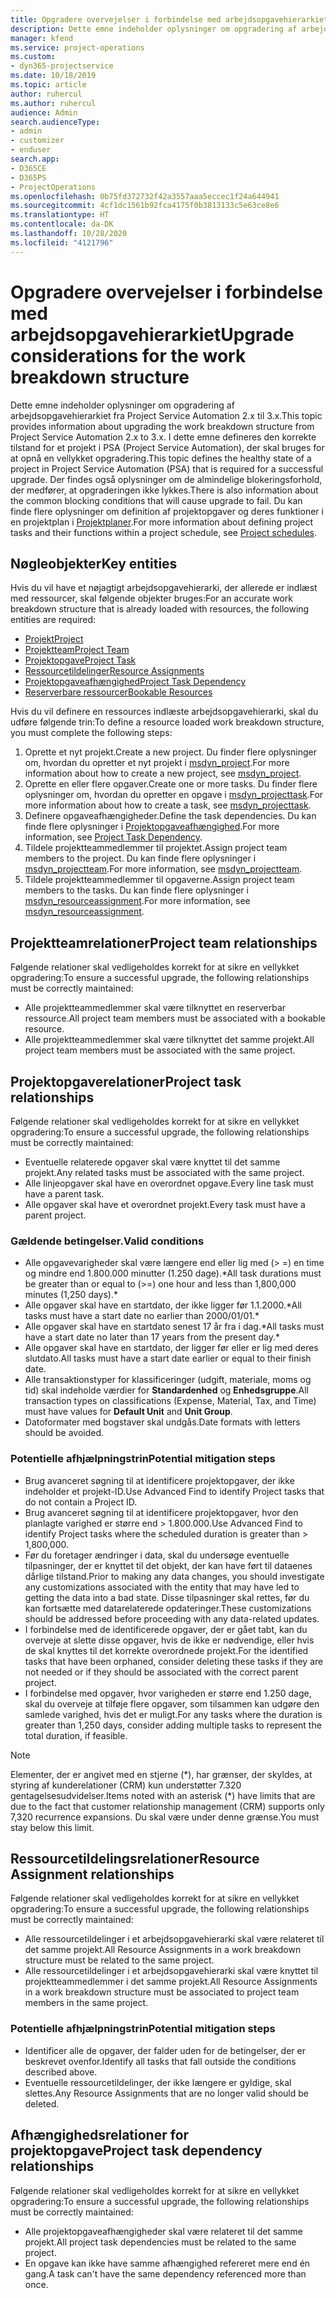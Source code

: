 ```yaml
---
title: Opgradere overvejelser i forbindelse med arbejdsopgavehierarkiet
description: Dette emne indeholder oplysninger om opgradering af arbejdsopgavehierarkiet fra Project Service Automation 2.x til 3.x.
manager: kfend
ms.service: project-operations
ms.custom:
- dyn365-projectservice
ms.date: 10/18/2019
ms.topic: article
author: ruhercul
ms.author: ruhercul
audience: Admin
search.audienceType:
- admin
- customizer
- enduser
search.app:
- D365CE
- D365PS
- ProjectOperations
ms.openlocfilehash: 0b75fd372732f42a3557aaa5eccec1f24a644941
ms.sourcegitcommit: 4cf1dc1561b92fca4175f0b3813133c5e63ce8e6
ms.translationtype: HT
ms.contentlocale: da-DK
ms.lasthandoff: 10/28/2020
ms.locfileid: "4121796"
---
```

# <a name="upgrade-considerations-for-the-work-breakdown-structure"></a><span data-ttu-id="c8ed1-103">Opgradere overvejelser i forbindelse med arbejdsopgavehierarkiet</span><span class="sxs-lookup"><span data-stu-id="c8ed1-103">Upgrade considerations for the work breakdown structure</span></span>
<span data-ttu-id="c8ed1-104">Dette emne indeholder oplysninger om opgradering af arbejdsopgavehierarkiet fra Project Service Automation 2.x til 3.x.</span><span class="sxs-lookup"><span data-stu-id="c8ed1-104">This topic provides information about upgrading the work breakdown structure from Project Service Automation 2.x to 3.x.</span></span> <span data-ttu-id="c8ed1-105">I dette emne defineres den korrekte tilstand for et projekt i PSA (Project Service Automation), der skal bruges for at opnå en vellykket opgradering.</span><span class="sxs-lookup"><span data-stu-id="c8ed1-105">This topic defines the healthy state of a project in Project Service Automation (PSA) that is required for a successful upgrade.</span></span> <span data-ttu-id="c8ed1-106">Der findes også oplysninger om de almindelige blokeringsforhold, der medfører, at opgraderingen ikke lykkes.</span><span class="sxs-lookup"><span data-stu-id="c8ed1-106">There is also information about the common blocking conditions that will cause upgrade to fail.</span></span> <span data-ttu-id="c8ed1-107">Du kan finde flere oplysninger om definition af projektopgaver og deres funktioner i en projektplan i [Projektplaner](project-creating.md).</span><span class="sxs-lookup"><span data-stu-id="c8ed1-107">For more information about defining project tasks and their functions within a project schedule, see [Project schedules](project-creating.md).</span></span>

## <a name="key-entities"></a><span data-ttu-id="c8ed1-108">Nøgleobjekter</span><span class="sxs-lookup"><span data-stu-id="c8ed1-108">Key entities</span></span>
<span data-ttu-id="c8ed1-109">Hvis du vil have et nøjagtigt arbejdsopgavehierarki, der allerede er indlæst med ressourcer, skal følgende objekter bruges:</span><span class="sxs-lookup"><span data-stu-id="c8ed1-109">For an accurate work breakdown structure that is already loaded with resources, the following entities are required:</span></span>

- [<span data-ttu-id="c8ed1-110">Projekt</span><span class="sxs-lookup"><span data-stu-id="c8ed1-110">Project</span></span>](https://docs.microsoft.com/dynamics365/customerengagement/on-premises/developer/entities/msdyn_project)
- [<span data-ttu-id="c8ed1-111">Projektteam</span><span class="sxs-lookup"><span data-stu-id="c8ed1-111">Project Team</span></span>](https://docs.microsoft.com/dynamics365/customerengagement/on-premises/developer/entities/msdyn_projectteam)
- [<span data-ttu-id="c8ed1-112">Projektopgave</span><span class="sxs-lookup"><span data-stu-id="c8ed1-112">Project Task</span></span>](https://docs.microsoft.com/dynamics365/customerengagement/on-premises/developer/entities/msdyn_projecttask)
- [<span data-ttu-id="c8ed1-113">Ressourcetildelinger</span><span class="sxs-lookup"><span data-stu-id="c8ed1-113">Resource Assignments</span></span>](https://docs.microsoft.com/dynamics365/customerengagement/on-premises/developer/entities/msdyn_resourceassignment)
- [<span data-ttu-id="c8ed1-114">Projektopgaveafhængighed</span><span class="sxs-lookup"><span data-stu-id="c8ed1-114">Project Task Dependency</span></span>](https://docs.microsoft.com/dynamics365/customerengagement/on-premises/developer/entities/msdyn_projecttaskdependency)
- [<span data-ttu-id="c8ed1-115">Reserverbare ressourcer</span><span class="sxs-lookup"><span data-stu-id="c8ed1-115">Bookable Resources</span></span>](https://docs.microsoft.com/dynamics365/customerengagement/on-premises/developer/entities/bookableresource)

<span data-ttu-id="c8ed1-116">Hvis du vil definere en ressources indlæste arbejdsopgavehierarki, skal du udføre følgende trin:</span><span class="sxs-lookup"><span data-stu-id="c8ed1-116">To define a resource loaded work breakdown structure, you must complete the following steps:</span></span>

1. <span data-ttu-id="c8ed1-117">Oprette et nyt projekt.</span><span class="sxs-lookup"><span data-stu-id="c8ed1-117">Create a new project.</span></span> <span data-ttu-id="c8ed1-118">Du finder flere oplysninger om, hvordan du opretter et nyt projekt i [msdyn_project](https://docs.microsoft.com/dynamics365/customerengagement/on-premises/developer/entities/msdyn_project).</span><span class="sxs-lookup"><span data-stu-id="c8ed1-118">For more information about how to create a new project, see [msdyn_project](https://docs.microsoft.com/dynamics365/customerengagement/on-premises/developer/entities/msdyn_project).</span></span>
2. <span data-ttu-id="c8ed1-119">Oprette en eller flere opgaver.</span><span class="sxs-lookup"><span data-stu-id="c8ed1-119">Create one or more tasks.</span></span> <span data-ttu-id="c8ed1-120">Du finder flere oplysninger om, hvordan du opretter en opgave i [msdyn_projecttask](https://docs.microsoft.com/dynamics365/customerengagement/on-premises/developer/entities/msdyn_projecttask).</span><span class="sxs-lookup"><span data-stu-id="c8ed1-120">For more information about how to create a task, see [msdyn_projecttask](https://docs.microsoft.com/dynamics365/customerengagement/on-premises/developer/entities/msdyn_projecttask).</span></span>
3. <span data-ttu-id="c8ed1-121">Definere opgaveafhængigheder.</span><span class="sxs-lookup"><span data-stu-id="c8ed1-121">Define the task dependencies.</span></span> <span data-ttu-id="c8ed1-122">Du kan finde flere oplysninger i [Projektopgaveafhængighed](https://docs.microsoft.com/dynamics365/customerengagement/on-premises/developer/entities/msdyn_projecttaskdependency).</span><span class="sxs-lookup"><span data-stu-id="c8ed1-122">For more information, see [Project Task Dependency](https://docs.microsoft.com/dynamics365/customerengagement/on-premises/developer/entities/msdyn_projecttaskdependency).</span></span>
4. <span data-ttu-id="c8ed1-123">Tildele projektteammedlemmer til projektet.</span><span class="sxs-lookup"><span data-stu-id="c8ed1-123">Assign project team members to the project.</span></span> <span data-ttu-id="c8ed1-124">Du kan finde flere oplysninger i [msdyn_projectteam](https://docs.microsoft.com/dynamics365/customerengagement/on-premises/developer/entities/msdyn_projectteam).</span><span class="sxs-lookup"><span data-stu-id="c8ed1-124">For more information, see [msdyn_projectteam](https://docs.microsoft.com/dynamics365/customerengagement/on-premises/developer/entities/msdyn_projectteam).</span></span>
5. <span data-ttu-id="c8ed1-125">Tildele projektteammedlemmer til opgaverne.</span><span class="sxs-lookup"><span data-stu-id="c8ed1-125">Assign project team members to the tasks.</span></span> <span data-ttu-id="c8ed1-126">Du kan finde flere oplysninger i [msdyn_resourceassignment](https://docs.microsoft.com/dynamics365/customerengagement/on-premises/developer/entities/msdyn_resourceassignment).</span><span class="sxs-lookup"><span data-stu-id="c8ed1-126">For more information, see [msdyn_resourceassignment](https://docs.microsoft.com/dynamics365/customerengagement/on-premises/developer/entities/msdyn_resourceassignment).</span></span>

## <a name="project-team-relationships"></a><span data-ttu-id="c8ed1-127">Projektteamrelationer</span><span class="sxs-lookup"><span data-stu-id="c8ed1-127">Project team relationships</span></span>

<span data-ttu-id="c8ed1-128">Følgende relationer skal vedligeholdes korrekt for at sikre en vellykket opgradering:</span><span class="sxs-lookup"><span data-stu-id="c8ed1-128">To ensure a successful upgrade, the following relationships must be correctly maintained:</span></span>
- <span data-ttu-id="c8ed1-129">Alle projektteammedlemmer skal være tilknyttet en reserverbar ressource.</span><span class="sxs-lookup"><span data-stu-id="c8ed1-129">All project team members must be associated with a bookable resource.</span></span>
- <span data-ttu-id="c8ed1-130">Alle projektteammedlemmer skal være tilknyttet det samme projekt.</span><span class="sxs-lookup"><span data-stu-id="c8ed1-130">All project team members must be associated with the same project.</span></span> 

## <a name="project-task-relationships"></a><span data-ttu-id="c8ed1-131">Projektopgaverelationer</span><span class="sxs-lookup"><span data-stu-id="c8ed1-131">Project task relationships</span></span>
<span data-ttu-id="c8ed1-132">Følgende relationer skal vedligeholdes korrekt for at sikre en vellykket opgradering:</span><span class="sxs-lookup"><span data-stu-id="c8ed1-132">To ensure a successful upgrade, the following relationships must be correctly maintained:</span></span>

- <span data-ttu-id="c8ed1-133">Eventuelle relaterede opgaver skal være knyttet til det samme projekt.</span><span class="sxs-lookup"><span data-stu-id="c8ed1-133">Any related tasks must be associated with the same project.</span></span>
- <span data-ttu-id="c8ed1-134">Alle linjeopgaver skal have en overordnet opgave.</span><span class="sxs-lookup"><span data-stu-id="c8ed1-134">Every line task must have a parent task.</span></span>
- <span data-ttu-id="c8ed1-135">Alle opgaver skal have et overordnet projekt.</span><span class="sxs-lookup"><span data-stu-id="c8ed1-135">Every task must have a parent project.</span></span>

### <a name="valid-conditions"></a><span data-ttu-id="c8ed1-136">Gældende betingelser.</span><span class="sxs-lookup"><span data-stu-id="c8ed1-136">Valid conditions</span></span>

- <span data-ttu-id="c8ed1-137">Alle opgavevarigheder skal være længere end eller lig med (> =) en time og mindre end 1.800.000 minutter (1.250 dage).\*</span><span class="sxs-lookup"><span data-stu-id="c8ed1-137">All task durations must be greater than or equal to (>=) one hour and less than 1,800,000 minutes (1,250 days).\*</span></span>
- <span data-ttu-id="c8ed1-138">Alle opgaver skal have en startdato, der ikke ligger før 1.1.2000.\*</span><span class="sxs-lookup"><span data-stu-id="c8ed1-138">All tasks must have a start date no earlier than 2000/01/01.\*</span></span>
- <span data-ttu-id="c8ed1-139">Alle opgaver skal have en startdato senest 17 år fra i dag.\*</span><span class="sxs-lookup"><span data-stu-id="c8ed1-139">All tasks must have a start date no later than 17 years from the present day.\*</span></span>
- <span data-ttu-id="c8ed1-140">Alle opgaver skal have en startdato, der ligger før eller er lig med deres slutdato.</span><span class="sxs-lookup"><span data-stu-id="c8ed1-140">All tasks must have a start date earlier or equal to their finish date.</span></span>
- <span data-ttu-id="c8ed1-141">Alle transaktionstyper for klassificeringer (udgift, materiale, moms og tid) skal indeholde værdier for **Standardenhed** og **Enhedsgruppe**.</span><span class="sxs-lookup"><span data-stu-id="c8ed1-141">All transaction types on classifications (Expense, Material, Tax, and Time) must have values for **Default Unit** and **Unit Group**.</span></span>
- <span data-ttu-id="c8ed1-142">Datoformater med bogstaver skal undgås.</span><span class="sxs-lookup"><span data-stu-id="c8ed1-142">Date formats with letters should be avoided.</span></span>

### <a name="potential-mitigation-steps"></a><span data-ttu-id="c8ed1-143">Potentielle afhjælpningstrin</span><span class="sxs-lookup"><span data-stu-id="c8ed1-143">Potential mitigation steps</span></span>
- <span data-ttu-id="c8ed1-144">Brug avanceret søgning til at identificere projektopgaver, der ikke indeholder et projekt-ID.</span><span class="sxs-lookup"><span data-stu-id="c8ed1-144">Use Advanced Find to identify Project tasks that do not contain a Project ID.</span></span>
- <span data-ttu-id="c8ed1-145">Brug avanceret søgning til at identificere projektopgaver, hvor den planlagte varighed er større end > 1.800.000.</span><span class="sxs-lookup"><span data-stu-id="c8ed1-145">Use Advanced Find to identify Project tasks where the scheduled duration is greater than > 1,800,000.</span></span>
- <span data-ttu-id="c8ed1-146">Før du foretager ændringer i data, skal du undersøge eventuelle tilpasninger, der er knyttet til det objekt, der kan have ført til dataenes dårlige tilstand.</span><span class="sxs-lookup"><span data-stu-id="c8ed1-146">Prior to making any data changes, you should investigate any customizations associated with the entity that may have led to getting the data into a bad state.</span></span> <span data-ttu-id="c8ed1-147">Disse tilpasninger skal rettes, før du kan fortsætte med datarelaterede opdateringer.</span><span class="sxs-lookup"><span data-stu-id="c8ed1-147">These customizations should be addressed before proceeding with any data-related updates.</span></span>
- <span data-ttu-id="c8ed1-148">I forbindelse med de identificerede opgaver, der er gået tabt, kan du overveje at slette disse opgaver, hvis de ikke er nødvendige, eller hvis de skal knyttes til det korrekte overordnede projekt.</span><span class="sxs-lookup"><span data-stu-id="c8ed1-148">For the identified tasks that have been orphaned, consider deleting these tasks if they are not needed or if they should be associated with the correct parent project.</span></span>
- <span data-ttu-id="c8ed1-149">I forbindelse med opgaver, hvor varigheden er større end 1.250 dage, skal du overveje at tilføje flere opgaver, som tilsammen kan udgøre den samlede varighed, hvis det er muligt.</span><span class="sxs-lookup"><span data-stu-id="c8ed1-149">For any tasks where the duration is greater than 1,250 days, consider adding multiple tasks to represent the total duration, if feasible.</span></span>

> [!NOTE]
> <span data-ttu-id="c8ed1-150">Elementer, der er angivet med en stjerne (\*), har grænser, der skyldes, at styring af kunderelationer (CRM) kun understøtter 7.320 gentagelsesudvidelser.</span><span class="sxs-lookup"><span data-stu-id="c8ed1-150">Items noted with an asterisk (\*) have limits that are due to the fact that customer relationship management (CRM) supports only 7,320 recurrence expansions.</span></span> <span data-ttu-id="c8ed1-151">Du skal være under denne grænse.</span><span class="sxs-lookup"><span data-stu-id="c8ed1-151">You must stay below this limit.</span></span>

## <a name="resource-assignment-relationships"></a><span data-ttu-id="c8ed1-152">Ressourcetildelingsrelationer</span><span class="sxs-lookup"><span data-stu-id="c8ed1-152">Resource Assignment relationships</span></span>
<span data-ttu-id="c8ed1-153">Følgende relationer skal vedligeholdes korrekt for at sikre en vellykket opgradering:</span><span class="sxs-lookup"><span data-stu-id="c8ed1-153">To ensure a successful upgrade, the following relationships must be correctly maintained:</span></span>

- <span data-ttu-id="c8ed1-154">Alle ressourcetildelinger i et arbejdsopgavehierarki skal være relateret til det samme projekt.</span><span class="sxs-lookup"><span data-stu-id="c8ed1-154">All Resource Assignments in a work breakdown structure must be related to the same project.</span></span>
- <span data-ttu-id="c8ed1-155">Alle ressourcetildelinger i et arbejdsopgavehierarki skal være knyttet til projektteammedlemmer i det samme projekt.</span><span class="sxs-lookup"><span data-stu-id="c8ed1-155">All Resource Assignments in a work breakdown structure must be associated to project team members in the same project.</span></span>

### <a name="potential-mitigation-steps"></a><span data-ttu-id="c8ed1-156">Potentielle afhjælpningstrin</span><span class="sxs-lookup"><span data-stu-id="c8ed1-156">Potential mitigation steps</span></span>
- <span data-ttu-id="c8ed1-157">Identificer alle de opgaver, der falder uden for de betingelser, der er beskrevet ovenfor.</span><span class="sxs-lookup"><span data-stu-id="c8ed1-157">Identify all tasks that fall outside the conditions described above.</span></span>  
- <span data-ttu-id="c8ed1-158">Eventuelle ressourcetildelinger, der ikke længere er gyldige, skal slettes.</span><span class="sxs-lookup"><span data-stu-id="c8ed1-158">Any Resource Assignments that are no longer valid should be deleted.</span></span>

## <a name="project-task-dependency-relationships"></a><span data-ttu-id="c8ed1-159">Afhængighedsrelationer for projektopgave</span><span class="sxs-lookup"><span data-stu-id="c8ed1-159">Project task dependency relationships</span></span>
<span data-ttu-id="c8ed1-160">Følgende relationer skal vedligeholdes korrekt for at sikre en vellykket opgradering:</span><span class="sxs-lookup"><span data-stu-id="c8ed1-160">To ensure a successful upgrade, the following relationships must be correctly maintained:</span></span>

- <span data-ttu-id="c8ed1-161">Alle projektopgaveafhængigheder skal være relateret til det samme projekt.</span><span class="sxs-lookup"><span data-stu-id="c8ed1-161">All project task dependencies must be related to the same project.</span></span>
- <span data-ttu-id="c8ed1-162">En opgave kan ikke have samme afhængighed refereret mere end én gang.</span><span class="sxs-lookup"><span data-stu-id="c8ed1-162">A task can't have the same dependency referenced more than once.</span></span>
